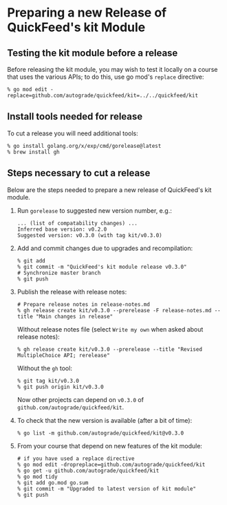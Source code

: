 # Preparing a new Release of QuickFeed's kit Module

## Testing the kit module before a release

Before releasing the kit module, you may wish to test it locally on a course that uses the various APIs; to do this, use go mod's `replace` directive:

```shell
% go mod edit -replace=github.com/autograde/quickfeed/kit=../../quickfeed/kit
```

## Install tools needed for release

To cut a release you will need additional tools:

```shell
% go install golang.org/x/exp/cmd/gorelease@latest
% brew install gh
```

## Steps necessary to cut a release

Below are the steps needed to prepare a new release of QuickFeed's kit module.

1. Run `gorelease` to suggested new version number, e.g.:

   ```text
   ... (list of compatability changes) ...
   Inferred base version: v0.2.0
   Suggested version: v0.3.0 (with tag kit/v0.3.0)
   ```

2. Add and commit changes due to upgrades and recompilation:

   ```shell
   % git add
   % git commit -m "QuickFeed's kit module release v0.3.0"
   # Synchronize master branch
   % git push
   ```

3. Publish the release with release notes:

   ```shell
   # Prepare release notes in release-notes.md
   % gh release create kit/v0.3.0 --prerelease -F release-notes.md --title "Main changes in release"
   ```

   Without release notes file (select `Write my own` when asked about release notes):

   ```shell
   % gh release create kit/v0.3.0 --prerelease --title "Revised MultipleChoice API; rerelease"
   ```

   Without the `gh` tool:

   ```shell
   % git tag kit/v0.3.0
   % git push origin kit/v0.3.0
   ```

   Now other projects can depend on `v0.3.0` of `github.com/autograde/quickfeed/kit`.

4. To check that the new version is available (after a bit of time):

    ```shell
    % go list -m github.com/autograde/quickfeed/kit@v0.3.0
    ```

5. From your course that depend on new features of the kit module:

   ```shell
   # if you have used a replace directive
   % go mod edit -dropreplace=github.com/autograde/quickfeed/kit
   % go get -u github.com/autograde/quickfeed/kit
   % go mod tidy
   % git add go.mod go.sum
   % git commit -m "Upgraded to latest version of kit module"
   % git push
   ```
